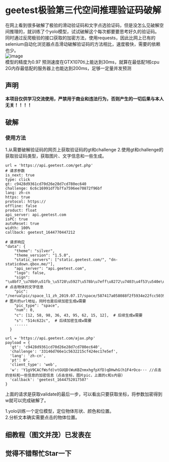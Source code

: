 # geetest极验第三代空间推理验证码破解
在网上看到很多破解了极验的滑动验证码和文字点选验证码，但是没怎么见破解空间推理的，就训练了个yolo模型，试试破解这个每次都要要思考好久的验证码。
同时通过反爬极验的接口获取的加密方法，使用requests，因此比网上已有的selenium自动化浏览器点击滑动破解验证码的方法相比，速度极快，需要的依赖也少。   
![image](https://github.com/cycyup/crack_geetest/blob/main/images/test1.jpg)  
模型的精度为0.97 预测速度在GTX1070ti上能达到30ms，就算在最低配1核cpu 2G内存最低配的服务器上也能达到200ms，足够一定量并发预测   

## **声明**
**本项目仅供学习交流使用，严禁用于商业和违法行为，否则产生的一切后果与本人无关！！！！**

## **破解**   
### 使用方法  
1.从需要破解验证码的网页上获取验证码的gt和challenge 
2.使用gt和challenge的获取验证码类型，获取图片、文字信息和一些生成。
```
url = 'https://api.geetest.com/get.php'
# 请求参数
is_next: true
type: click
gt: c9428d9361cd70d26e28d7cd780ec640
challenge: 6c6c16991df7b7fa7596ee70872f96bf
lang: zh-cn
https: true
protocol: https://
offline: false
product: float
api_server: api.geetest.com
isPC: true
autoReset: true
width: 100%
callback: geetest_1644770447212

# 请求响应
"data": {
    "theme": "silver",
    "theme_version": "1.5.0",
    "static_servers": ["static.geetest.com/", "dn-staticdown.qbox.me/"],
    "api_server": "api.geetest.com",
    "logo": false,
    "sign": "\u8bf7_\u70b9\u51fb_\u5728\u5927\u578b\u7eff\u8272\u7403\u4f53\u540e\u9762\u7684\u7ea2\u8272\u7269\u4f53\u3002", # 点击物体的文字信息
    "pic": "/nerualpic/space_l1_zh_2019.07.17/space/587417a058088f2f5934e22fcc503980.jpg",  # 图片的url地址，同时也是后续加密生成w需要
    "pic_type": "space",
    "num": 0,
    "c": [12, 58, 98, 36, 43, 95, 62, 15, 12],  # 后续生成w需要
    "s": "514c622c",  # 后续加密生成w需要
    ······
  }
```

```
url = 'https://api.geetest.com/ajax.php'
payload = {
  'gt': 'c9428d9361cd70d26e28d7cd780ec640',
  'challenge': '33146d766e1c5632215cf424ec17e5ef',
  'lang': 'zh-cn',
  'pt': 0',
  'client_type': 'web',
  'w': 'Y1gV9CACfWsfd)vtGUQD(WuKBZnmxhgfpXfD)qDHwhG(h1F4rOco··· //点击的坐标和一些信息的加密信息（点击坐标，图片pic，上面的c和s内容）
  'callback': 'geetest_1644752017507'
}
```
上面的请求是获取validate的最后一步，可以看出只要获取坐标，将参数加密得到w就可以完成破解了。

1.yolo训练一个定位模型，定位物体形状、颜色和位置。  
2.分析文本确实需要点击的物体位置。

## 细教程（图文并茂）已发表在

## 觉得不错帮忙Star一下
